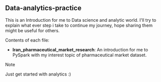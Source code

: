 ## Data-analytics-practice

This is an Introduction for me to Data science and analytic world.
I'll try to explain what ever step i take to continue my journey, hope sharing them might be useful for others.

Contents of each file:
- **Iran_pharmaceutical_market_research**: An introduction for me to PySpark with my interest topic of pharmaceutical market dataset.
> [!NOTE]
> Just get started with analytics :)
